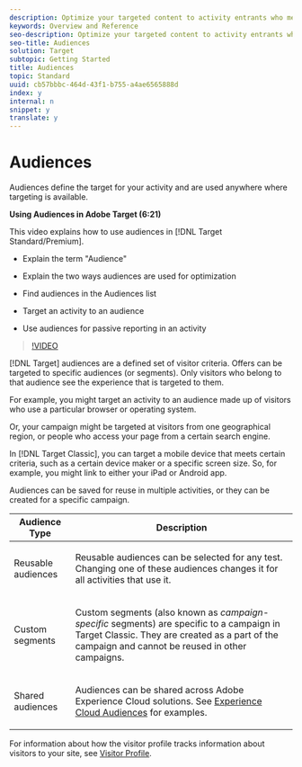 ```yaml
---
description: Optimize your targeted content to activity entrants who meet specific criteria.
keywords: Overview and Reference
seo-description: Optimize your targeted content to activity entrants who meet specific criteria.
seo-title: Audiences
solution: Target
subtopic: Getting Started
title: Audiences
topic: Standard
uuid: cb57bbbc-464d-43f1-b755-a4ae6565888d
index: y
internal: n
snippet: y
translate: y
---
```


# Audiences

Audiences define the target for your activity and are used anywhere where targeting is available. 

**Using Audiences in Adobe Target (6:21)** 

This video explains how to use audiences in [!DNL  Target Standard/Premium]. 


* Explain the term "Audience" 

* Explain the two ways audiences are used for optimization 

* Find audiences in the Audiences list 

* Target an activity to an audience 

* Use audiences for passive reporting in an activity 



>[!VIDEO](https://vimeo.com/TAMBpW9vpOI) 

[!DNL  Target] audiences are a defined set of visitor criteria. Offers can be targeted to specific audiences (or segments). Only visitors who belong to that audience see the experience that is targeted to them. 



For example, you might target an activity to an audience made up of visitors who use a particular browser or operating system. 

Or, your campaign might be targeted at visitors from one geographical region, or people who access your page from a certain search engine. 

In [!DNL  Target Classic], you can target a mobile device that meets certain criteria, such as a certain device maker or a specific screen size. So, for example, you might link to either your iPad or Android app. 

Audiences can be saved for reuse in multiple activities, or they can be created for a specific campaign. 



<table id="table_8293411EA6844B0488254DDE98864C9F"> 
 <thead> 
  <tr> 
   <th colname="col1" class="entry"> Audience Type </th> 
   <th colname="col2" class="entry"> Description </th> 
  </tr>
 </thead>
 <tbody> 
  <tr> 
   <td colname="col1"> <p>Reusable audiences </p> </td> 
   <td colname="col2"> <p>Reusable audiences can be selected for any test. Changing one of these audiences changes it for all activities that use it. </p> </td> 
  </tr> 
  <tr> 
   <td colname="col1"> <p>Custom segments </p> </td> 
   <td colname="col2"> <p>Custom segments (also known as <i>campaign-specific</i> segments) are specific to a campaign in <span class="keyword"> Target Classic</span>. They are created as a part of the campaign and cannot be reused in other campaigns. </p> </td> 
  </tr> 
  <tr> 
   <td colname="col1"> <p>Shared audiences </p> </td> 
   <td colname="col2"> <p>Audiences can be shared across <span class="keyword"> Adobe Experience Cloud solutions</span>. See <a href="https://marketing.adobe.com/resources/help/en_US/mcloud/audience_library.html" format="https" scope="external"> Experience Cloud Audiences</a> for examples. </p> </td> 
  </tr> 
 </tbody> 
</table>

For information about how the visitor profile tracks information about visitors to your site, see [ Visitor Profile](../c_target/c_visitor_profile/c_visitor_profile.md#concept_5E53D1A6DF224D7BAE76F4AE390B9DA1). 
